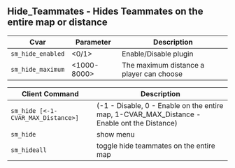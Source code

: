 ## Hide_Teammates - Hides Teammates on the entire map or distance
Cvar | Parameter | Description
--- | --- | ---
`sm_hide_enabled` | <0/1> | Enable/Disable plugin
`sm_hide_maximum` | <1000-8000> | The maximum distance a player can choose

Client Command | Description
--- | ---
`sm_hide [<-1-CVAR_MAX_Distance>]` | (-1 - Disable, 0 - Enable on the entire map, 1-CVAR_MAX_Distance - Enable ont the Distance)
`sm_hide` | show menu
`sm_hideall` | toggle hide teammates on the entire map
